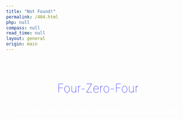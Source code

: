 ```yaml
---
title: "Not Found!"
permalink: /404.html
php: null
compass: null
read_time: null
layout: general
origin: main
---
```


<p style="font-weight: 100; color: white !important; font-size: 16pt; text-align: center">
Condition:
</p>

<p style="font-weight: 100; color: blue !important; font-size: 24pt; text-align: center">
Four-Zero-Four
</p>

<p style="font-weight: bold; color: white !important; font-size: 12pt; text-align: center">
The requested page wasn't migrated to this universe yet.
</p>
